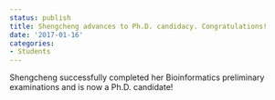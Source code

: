 ```yaml
---
status: publish
title: Shengcheng advances to Ph.D. candidacy. Congratulations!
date: '2017-01-16'
categories:
- Students
---
```


Shengcheng successfully completed her Bioinformatics preliminary examinations and is now a Ph.D. candidate!
